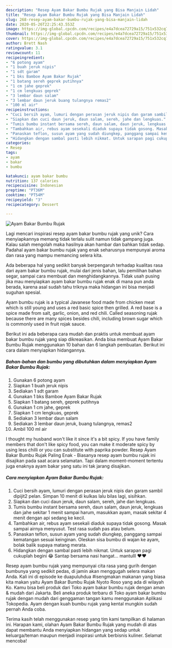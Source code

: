 ```yaml
---
description: "Resep Ayam Bakar Bumbu Rujak yang Bisa Manjain Lidah"
title: "Resep Ayam Bakar Bumbu Rujak yang Bisa Manjain Lidah"
slug: 268-resep-ayam-bakar-bumbu-rujak-yang-bisa-manjain-lidah
date: 2020-05-26T22:25:43.553Z
image: https://img-global.cpcdn.com/recipes/e4a7dcea72729a15/751x532cq70/ayam-bakar-bumbu-rujak-foto-resep-utama.jpg
thumbnail: https://img-global.cpcdn.com/recipes/e4a7dcea72729a15/751x532cq70/ayam-bakar-bumbu-rujak-foto-resep-utama.jpg
cover: https://img-global.cpcdn.com/recipes/e4a7dcea72729a15/751x532cq70/ayam-bakar-bumbu-rujak-foto-resep-utama.jpg
author: Brett Nash
ratingvalue: 3.1
reviewcount: 11
recipeingredient:
- "6 potong ayam"
- "1 buah jeruk nipis"
- "1 sdt garam"
- "1 bks Bamboe Ayam Bakar Rujak"
- "1 batang sereh geprek putihnya"
- "1 cm jahe geprek"
- "1 cm lengkuas geprek"
- "3 lembar daun salam"
- "3 lembar daun jeruk buang tulangnya remas2"
- "100 ml air"
recipeinstructions:
- "Cuci bersih ayam, lumuri dengan perasan jeruk nipis dan garam sambil dipijit2 pelan. Simpan 10 menit di kulkas lalu bilas lagi, sisihkan."
- "Siapkan dan cuci daun jeruk, daun salam, sereh, jahe dan lengkuas."
- "Tumis bumbu instant bersama sereh, daun salam, daun jeruk, lengkuas dan jahe sekitar 1 menit sampai harum, masukkan ayam, masak sekitar 4 menit dengan api sedang ke kecil."
- "Tambahkan air, rebus ayam sesekali diaduk supaya tidak gosong. Masak sampai airnya menyusut. Test rasa sudah pas atau belum."
- "Panaskan teflon, susun ayam yang sudah diungkep, panggang sampai kematangan sesuai keinginan. Oleskan sisa bumbu di wajan ke ayam, bolak balik supaya matang merata."
- "Hidangkan dengan sambal pasti lebih nikmat. Untuk sarapan pagi cukuplah begini 😂 Santap bersama nasi hangat... mantulll ❤️❤️"
categories:
- Resep
tags:
- ayam
- bakar
- bumbu

katakunci: ayam bakar bumbu 
nutrition: 137 calories
recipecuisine: Indonesian
preptime: "PT36M"
cooktime: "PT54M"
recipeyield: "3"
recipecategory: Dessert

---
```



![Ayam Bakar Bumbu Rujak](https://img-global.cpcdn.com/recipes/e4a7dcea72729a15/751x532cq70/ayam-bakar-bumbu-rujak-foto-resep-utama.jpg)

Lagi mencari inspirasi resep ayam bakar bumbu rujak yang unik? Cara menyiapkannya memang tidak terlalu sulit namun tidak gampang juga. Kalau salah mengolah maka hasilnya akan hambar dan bahkan tidak sedap. Padahal ayam bakar bumbu rujak yang enak seharusnya mempunyai aroma dan rasa yang mampu memancing selera kita.

Ada beberapa hal yang sedikit banyak berpengaruh terhadap kualitas rasa dari ayam bakar bumbu rujak, mulai dari jenis bahan, lalu pemilihan bahan segar, sampai cara membuat dan menghidangkannya. Tidak usah pusing jika mau menyiapkan ayam bakar bumbu rujak enak di mana pun anda berada, karena asal sudah tahu triknya maka hidangan ini bisa menjadi suguhan spesial.

Ayam bumbu rujak is a typical Javanese food made from chicken meat which is still young and uses a red basic spice then grilled. A red base is a spice made from salt, garlic, onion, and red chili. Called seasoning rujak because there are many spices besides chili, including brown sugar which is commonly used in fruit rojak sauce.


Berikut ini ada beberapa cara mudah dan praktis untuk membuat ayam bakar bumbu rujak yang siap dikreasikan. Anda bisa membuat Ayam Bakar Bumbu Rujak menggunakan 10 bahan dan 6 langkah pembuatan. Berikut ini cara dalam menyiapkan hidangannya.

<!--inarticleads1-->

##### Bahan-bahan dan bumbu yang dibutuhkan dalam menyiapkan Ayam Bakar Bumbu Rujak:

1. Gunakan 6 potong ayam
1. Siapkan 1 buah jeruk nipis
1. Sediakan 1 sdt garam
1. Gunakan 1 bks Bamboe Ayam Bakar Rujak
1. Siapkan 1 batang sereh, geprek putihnya
1. Gunakan 1 cm jahe, geprek
1. Siapkan 1 cm lengkuas, geprek
1. Sediakan 3 lembar daun salam
1. Sediakan 3 lembar daun jeruk, buang tulangnya, remas2
1. Ambil 100 ml air


I thought my husband won&#39;t like it since it&#39;s a bit spicy. If you have family members that don&#39;t like spicy food, you can make it moderate spicy by using less chilli or you can substitute with paprika powder. Resep Ayam Bakar Bumbu Rujak Paling Enak - Biasanya resep ayam bumbu rujak ini disajikan pada saat acara selamatan. Tapi dalam moment-moment tertentu juga enaknya ayam bakar yang satu ini tak jarang disajikan. 

<!--inarticleads2-->

##### Cara menyiapkan Ayam Bakar Bumbu Rujak:

1. Cuci bersih ayam, lumuri dengan perasan jeruk nipis dan garam sambil dipijit2 pelan. Simpan 10 menit di kulkas lalu bilas lagi, sisihkan.
1. Siapkan dan cuci daun jeruk, daun salam, sereh, jahe dan lengkuas.
1. Tumis bumbu instant bersama sereh, daun salam, daun jeruk, lengkuas dan jahe sekitar 1 menit sampai harum, masukkan ayam, masak sekitar 4 menit dengan api sedang ke kecil.
1. Tambahkan air, rebus ayam sesekali diaduk supaya tidak gosong. Masak sampai airnya menyusut. Test rasa sudah pas atau belum.
1. Panaskan teflon, susun ayam yang sudah diungkep, panggang sampai kematangan sesuai keinginan. Oleskan sisa bumbu di wajan ke ayam, bolak balik supaya matang merata.
1. Hidangkan dengan sambal pasti lebih nikmat. Untuk sarapan pagi cukuplah begini 😂 Santap bersama nasi hangat... mantulll ❤️❤️


Resep ayam bumbu rujak yang mempunyai cita rasa yang gurih dengan bumbunya yang sedikit pedas, di jamin akan menggugah selera makan Anda. Kali ini di episode ke duapuluhdua #isengmakan makanan yang biasa kita makan yaitu Ayam Bakar Bumbu Rujak Nyoto Roso yang ada di wilayah Ko. Kamu bisa beli produk dari Toko ayam bakar bumbu rujak dengan aman &amp; mudah dari Jakarta. Beli aneka produk terbaru di Toko ayam bakar bumbu rujak dengan mudah dari genggaman tangan kamu menggunakan Aplikasi Tokopedia. Ayam dengan kuah bumbu rujak yang kental mungkin sudah pernah Anda coba. 

Terima kasih telah menggunakan resep yang tim kami tampilkan di halaman ini. Harapan kami, olahan Ayam Bakar Bumbu Rujak yang mudah di atas dapat membantu Anda menyiapkan hidangan yang sedap untuk keluarga/teman maupun menjadi inspirasi untuk berbisnis kuliner. Selamat mencoba!
